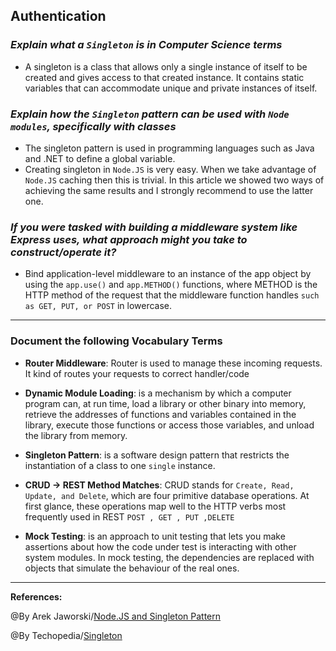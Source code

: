 ## **Authentication**

### ***Explain what a `Singleton` is in Computer Science terms***

- A singleton is a class that allows only a single instance of itself to be created and gives access to that created instance. It contains static variables that can accommodate unique and private instances of itself.

### ***Explain how the `Singleton` pattern can be used with `Node modules`, specifically with classes***

- The singleton pattern is used in programming languages such as Java and .NET to define a global variable.
- Creating singleton in `Node.JS` is very easy. When we take advantage of `Node.JS` caching then this is trivial. In this article we showed two ways of achieving the same results and I strongly recommend to use the latter one.

### ***If you were tasked with building a middleware system like Express uses, what approach might you take to construct/operate it?***

- Bind application-level middleware to an instance of the app object by using the `app.use()` and `app.METHOD()` functions, where METHOD is the HTTP method of the request that the middleware function handles `such as GET, PUT, or POST` in lowercase.

---------------------------------------------------

### **Document the following Vocabulary Terms**

- **Router Middleware**: Router is used to manage these incoming requests. It kind of routes your requests to correct handler/code

- **Dynamic Module Loading**: is a mechanism by which a computer program can, at run time, load a library or other binary into memory, retrieve the addresses of functions and variables contained in the library, execute those functions or access those variables, and unload the library from memory.

- **Singleton Pattern**: is a software design pattern that restricts the instantiation of a class to one `single` instance.

- **CRUD -> REST Method Matches**: CRUD stands for `Create, Read, Update, and Delete`, which are four primitive database operations. At first glance, these operations map well to the HTTP verbs most frequently used in REST `POST , GET , PUT ,DELETE `

- **Mock Testing**: is an approach to unit testing that lets you make assertions about how the code under test is interacting with other system modules. In mock testing, the dependencies are replaced with objects that simulate the behaviour of the real ones. 
-----------------------------------------------

**References:**

@By Arek Jaworski/[Node.JS and Singleton Pattern](https://medium.com/swlh/node-js-and-singleton-pattern-7b08d11c726a)

@By Techopedia/[Singleton](https://www.techopedia.com/definition/15830/singleton)




